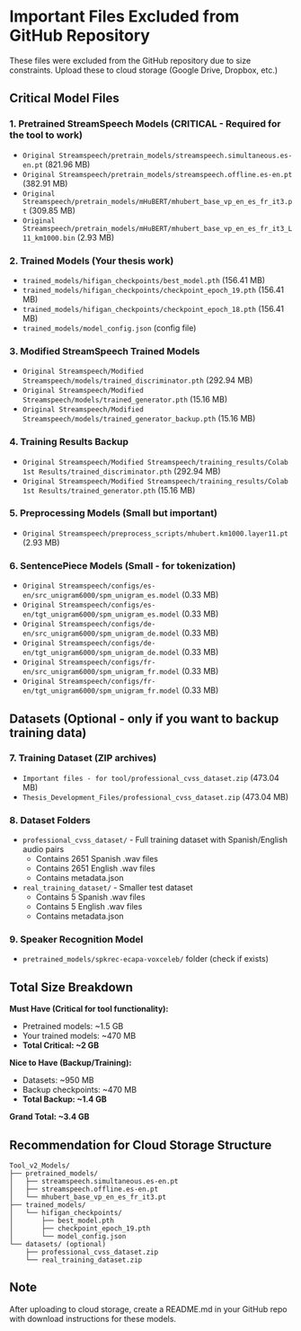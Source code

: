 # Important Files Excluded from GitHub Repository

These files were excluded from the GitHub repository due to size constraints. Upload these to cloud storage (Google Drive, Dropbox, etc.)

## Critical Model Files

### 1. Pretrained StreamSpeech Models (CRITICAL - Required for the tool to work)
- `Original Streamspeech/pretrain_models/streamspeech.simultaneous.es-en.pt` (821.96 MB)
- `Original Streamspeech/pretrain_models/streamspeech.offline.es-en.pt` (382.91 MB)
- `Original Streamspeech/pretrain_models/mHuBERT/mhubert_base_vp_en_es_fr_it3.pt` (309.85 MB)
- `Original Streamspeech/pretrain_models/mHuBERT/mhubert_base_vp_en_es_fr_it3_L11_km1000.bin` (2.93 MB)

### 2. Trained Models (Your thesis work)
- `trained_models/hifigan_checkpoints/best_model.pth` (156.41 MB)
- `trained_models/hifigan_checkpoints/checkpoint_epoch_19.pth` (156.41 MB)
- `trained_models/hifigan_checkpoints/checkpoint_epoch_18.pth` (156.41 MB)
- `trained_models/model_config.json` (config file)

### 3. Modified StreamSpeech Trained Models
- `Original Streamspeech/Modified Streamspeech/models/trained_discriminator.pth` (292.94 MB)
- `Original Streamspeech/Modified Streamspeech/models/trained_generator.pth` (15.16 MB)
- `Original Streamspeech/Modified Streamspeech/models/trained_generator_backup.pth` (15.16 MB)

### 4. Training Results Backup
- `Original Streamspeech/Modified Streamspeech/training_results/Colab 1st Results/trained_discriminator.pth` (292.94 MB)
- `Original Streamspeech/Modified Streamspeech/training_results/Colab 1st Results/trained_generator.pth` (15.16 MB)

### 5. Preprocessing Models (Small but important)
- `Original Streamspeech/preprocess_scripts/mhubert.km1000.layer11.pt` (2.93 MB)

### 6. SentencePiece Models (Small - for tokenization)
- `Original Streamspeech/configs/es-en/src_unigram6000/spm_unigram_es.model` (0.33 MB)
- `Original Streamspeech/configs/es-en/tgt_unigram6000/spm_unigram_es.model` (0.33 MB)
- `Original Streamspeech/configs/de-en/src_unigram6000/spm_unigram_de.model` (0.33 MB)
- `Original Streamspeech/configs/de-en/tgt_unigram6000/spm_unigram_de.model` (0.33 MB)
- `Original Streamspeech/configs/fr-en/src_unigram6000/spm_unigram_fr.model` (0.33 MB)
- `Original Streamspeech/configs/fr-en/tgt_unigram6000/spm_unigram_fr.model` (0.33 MB)

## Datasets (Optional - only if you want to backup training data)

### 7. Training Dataset (ZIP archives)
- `Important files - for tool/professional_cvss_dataset.zip` (473.04 MB)
- `Thesis_Development_Files/professional_cvss_dataset.zip` (473.04 MB)

### 8. Dataset Folders
- `professional_cvss_dataset/` - Full training dataset with Spanish/English audio pairs
  - Contains 2651 Spanish .wav files
  - Contains 2651 English .wav files
  - Contains metadata.json
- `real_training_dataset/` - Smaller test dataset
  - Contains 5 Spanish .wav files
  - Contains 5 English .wav files
  - Contains metadata.json

### 9. Speaker Recognition Model
- `pretrained_models/spkrec-ecapa-voxceleb/` folder (check if exists)

## Total Size Breakdown

**Must Have (Critical for tool functionality):**
- Pretrained models: ~1.5 GB
- Your trained models: ~470 MB
- **Total Critical: ~2 GB**

**Nice to Have (Backup/Training):**
- Datasets: ~950 MB
- Backup checkpoints: ~470 MB
- **Total Backup: ~1.4 GB**

**Grand Total: ~3.4 GB**

## Recommendation for Cloud Storage Structure

```
Tool_v2_Models/
├── pretrained_models/
│   ├── streamspeech.simultaneous.es-en.pt
│   ├── streamspeech.offline.es-en.pt
│   └── mhubert_base_vp_en_es_fr_it3.pt
├── trained_models/
│   └── hifigan_checkpoints/
│       ├── best_model.pth
│       ├── checkpoint_epoch_19.pth
│       └── model_config.json
└── datasets/ (optional)
    ├── professional_cvss_dataset.zip
    └── real_training_dataset.zip
```

## Note
After uploading to cloud storage, create a README.md in your GitHub repo with download instructions for these models.

